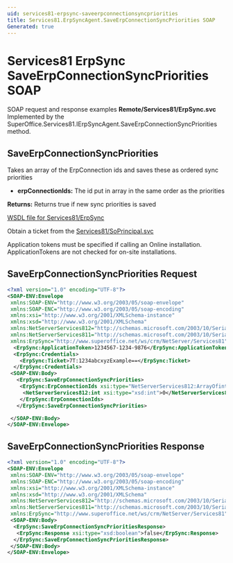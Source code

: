 ```yaml
---
uid: services81-erpsync-saveerpconnectionsyncpriorities
title: Services81.ErpSyncAgent.SaveErpConnectionSyncPriorities SOAP
Generated: true
---
```


# Services81 ErpSync SaveErpConnectionSyncPriorities SOAP

SOAP request and response examples **Remote/Services81/ErpSync.svc**
Implemented by the <see cref="M:SuperOffice.Services81.IErpSyncAgent.SaveErpConnectionSyncPriorities">SuperOffice.Services81.IErpSyncAgent.SaveErpConnectionSyncPriorities</see> method.

## SaveErpConnectionSyncPriorities

Takes an array of the ErpConnection ids and saves these as ordered sync priorities

* **erpConnectionIds:** The id put in array in the same order as the priorities

**Returns:** Returns true if new sync priorities is saved


[WSDL file for Services81/ErpSync](../Services81-ErpSync.md)

Obtain a ticket from the [Services81/SoPrincipal.svc](../SoPrincipal/index.md)

Application tokens must be specified if calling an Online installation. ApplicationTokens are not checked for on-site installations.

## SaveErpConnectionSyncPriorities Request

```xml
<?xml version="1.0" encoding="UTF-8"?>
<SOAP-ENV:Envelope
 xmlns:SOAP-ENV="http://www.w3.org/2003/05/soap-envelope"
 xmlns:SOAP-ENC="http://www.w3.org/2003/05/soap-encoding"
 xmlns:xsi="http://www.w3.org/2001/XMLSchema-instance"
 xmlns:xsd="http://www.w3.org/2001/XMLSchema"
 xmlns:NetServerServices812="http://schemas.microsoft.com/2003/10/Serialization/Arrays"
 xmlns:NetServerServices811="http://schemas.microsoft.com/2003/10/Serialization/"
 xmlns:ErpSync="http://www.superoffice.net/ws/crm/NetServer/Services81">
  <ErpSync:ApplicationToken>1234567-1234-9876</ErpSync:ApplicationToken>
  <ErpSync:Credentials>
    <ErpSync:Ticket>7T:1234abcxyzExample==</ErpSync:Ticket>
  </ErpSync:Credentials>
 <SOAP-ENV:Body>
   <ErpSync:SaveErpConnectionSyncPriorities>
    <ErpSync:ErpConnectionIds xsi:type="NetServerServices812:ArrayOfint">
     <NetServerServices812:int xsi:type="xsd:int">0</NetServerServices812:int>
    </ErpSync:ErpConnectionIds>
   </ErpSync:SaveErpConnectionSyncPriorities>

 </SOAP-ENV:Body>
</SOAP-ENV:Envelope>

```


## SaveErpConnectionSyncPriorities Response

```xml
<?xml version="1.0" encoding="UTF-8"?>
<SOAP-ENV:Envelope
 xmlns:SOAP-ENV="http://www.w3.org/2003/05/soap-envelope"
 xmlns:SOAP-ENC="http://www.w3.org/2003/05/soap-encoding"
 xmlns:xsi="http://www.w3.org/2001/XMLSchema-instance"
 xmlns:xsd="http://www.w3.org/2001/XMLSchema"
 xmlns:NetServerServices812="http://schemas.microsoft.com/2003/10/Serialization/Arrays"
 xmlns:NetServerServices811="http://schemas.microsoft.com/2003/10/Serialization/"
 xmlns:ErpSync="http://www.superoffice.net/ws/crm/NetServer/Services81">
 <SOAP-ENV:Body>
  <ErpSync:SaveErpConnectionSyncPrioritiesResponse>
   <ErpSync:Response xsi:type="xsd:boolean">false</ErpSync:Response>
  </ErpSync:SaveErpConnectionSyncPrioritiesResponse>
 </SOAP-ENV:Body>
</SOAP-ENV:Envelope>

```

